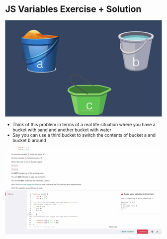 # JS Variables Exercise + Solution

![](images/4.PNG)
- Think of this problem in terms of a real life situation where you have a bucket with sand and another bucket with water
- Say you can use a third bucket to switch the contents of bucket a and bucket b around

![](images/5.PNG)